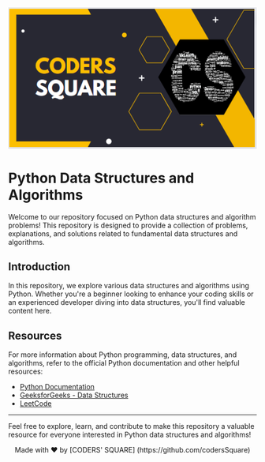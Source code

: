 <div align="center">
  <img src="logo.png" alt="Coders' Square">
</div>

# Python Data Structures and Algorithms

Welcome to our repository focused on Python data structures and algorithm problems! This repository is designed to provide a collection of problems, explanations, and solutions related to fundamental data structures and algorithms.

## Introduction

In this repository, we explore various data structures and algorithms using Python. Whether you're a beginner looking to enhance your coding skills or an experienced developer diving into data structures, you'll find valuable content here.



## Resources

For more information about Python programming, data structures, and algorithms, refer to the official Python documentation and other helpful resources:

- [Python Documentation](https://docs.python.org/)
- [GeeksforGeeks - Data Structures](https://www.geeksforgeeks.org/data-structures/)
- [LeetCode](https://leetcode.com/)

---

Feel free to explore, learn, and contribute to make this repository a valuable resource for everyone interested in Python data structures and algorithms!

<div align="center">
  Made with ❤️ by [CODERS' SQUARE] (https://github.com/codersSquare)
</div>
